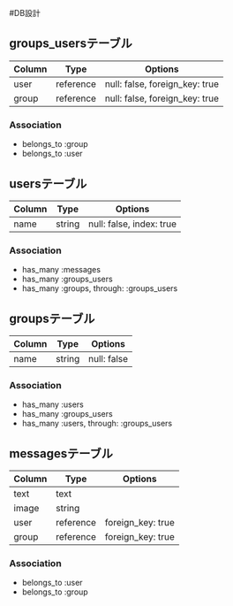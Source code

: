 #DB設計

## groups_usersテーブル

|Column|Type|Options|
|------|----|-------|
|user  |reference|null: false, foreign_key: true|
|group |reference|null: false, foreign_key: true|

### Association
- belongs_to :group
- belongs_to :user

## usersテーブル

|Column|Type|Options|
|------|----|-------|
|name  |string|null: false, index: true|

### Association
- has_many :messages
- has_many :groups_users
- has_many :groups, through: :groups_users

## groupsテーブル

|Column|Type|Options|
|------|----|-------|
|name  |string|null: false|

### Association

- has_many :users
- has_many :groups_users
- has_many :users, through: :groups_users

## messagesテーブル

|Column|Type|Options|
|------|----|-------|
|text  |text|       |
|image |string|     |
|user  |reference|foreign_key: true|
|group |reference|foreign_key: true|

### Association
- belongs_to :user
- belongs_to :group